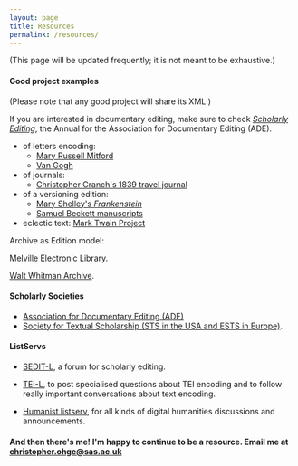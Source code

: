 ```yaml
---
layout: page
title: Resources
permalink: /resources/
---
```


(This page will be updated frequently; it is not meant to be exhaustive.)

#### Good project examples

(Please note that any good project will share its XML.)

If you are interested in documentary editing, make sure to check [*Scholarly Editing*](https://scholarlyediting.org), the Annual for the Association for Documentary Editing (ADE).

* of letters encoding:
  * [Mary Russell Mitford](http://digitalmitford.org/letters.html)
  * [Van Gogh](http://vangoghletters.org/vg/)
* of journals:
  * [Christopher Cranch's 1839 travel journal](http://scholarlyediting.org/2014/editions/cranchjournal.html)
* of a versioning edition:
  * [Mary Shelley's *Frankenstein*](http://shelleygodwinarchive.org/contents/frankenstein/)
  * [Samuel Beckett manuscripts](https://beckettarchive.org/)
* eclectic text: [Mark Twain Project](http://www.marktwainproject.org/)

Archive as Edition model:

[Melville Electronic Library](http://mel-juxta-editions.herokuapp.com/documents/631).

[Walt Whitman Archive](https://whitmanarchive.org/).

#### Scholarly Societies

* [Association for Documentary Editing (ADE)](https://www.documentaryediting.org/wordpress/)
* [Society for Textual Scholarship (STS in the USA and ESTS in Europe)](https://textualsociety.org/).

#### ListServs

* [SEDIT-L](https://listserv.umd.edu/archives/sedit-l.html), a forum for scholarly editing.

* [TEI-L](https://listserv.brown.edu/archives/cgi-bin/wa?A0=TEI-L), to post specialised questions about TEI encoding and to follow really important conversations about text encoding.

* [Humanist listserv](http://dhhumanist.org/), for all kinds of digital humanities discussions and announcements.

#### And then there's me! I'm happy to continue to be a resource. Email me at <christopher.ohge@sas.ac.uk>
